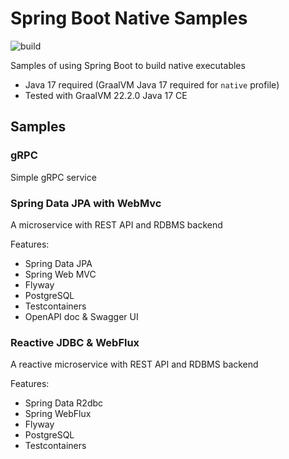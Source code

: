 # Spring Boot Native Samples

![build](https://github.com/alexcheng1982/spring-native-samples/actions/workflows/build.yml/badge.svg)

Samples of using Spring Boot to build native executables

* Java 17 required (GraalVM Java 17 required for `native` profile)
* Tested with GraalVM 22.2.0 Java 17 CE

## Samples

### gRPC

Simple gRPC service

### Spring Data JPA with WebMvc

A microservice with REST API and RDBMS backend

Features:

* Spring Data JPA
* Spring Web MVC
* Flyway
* PostgreSQL
* Testcontainers
* OpenAPI doc & Swagger UI

### Reactive JDBC & WebFlux

A reactive microservice with REST API and RDBMS backend

Features:

* Spring Data R2dbc
* Spring WebFlux
* Flyway
* PostgreSQL
* Testcontainers
